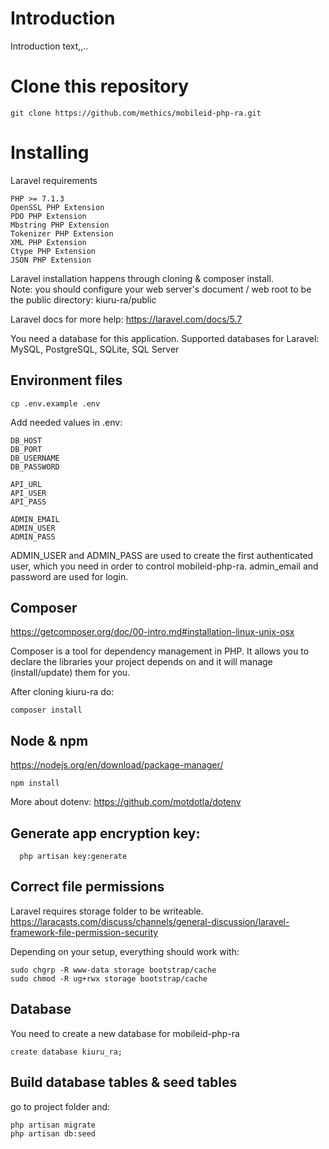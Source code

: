 # Introduction

Introduction text,,..

# Clone this repository

    git clone https://github.com/methics/mobileid-php-ra.git


# Installing

Laravel requirements

    PHP >= 7.1.3
    OpenSSL PHP Extension
    PDO PHP Extension
    Mbstring PHP Extension
    Tokenizer PHP Extension
    XML PHP Extension
    Ctype PHP Extension
    JSON PHP Extension
    
Laravel installation happens through cloning & composer install.    
Note: you should configure your web server's document 
/ web root to be the public directory: kiuru-ra/public
    
Laravel docs for more help: https://laravel.com/docs/5.7

You need a database for this application. Supported databases for Laravel: MySQL, PostgreSQL, SQLite, SQL Server

## Environment files

    cp .env.example .env
    

Add needed values in .env:

    DB_HOST
    DB_PORT
    DB_USERNAME
    DB_PASSWORD
    
    API_URL
    API_USER
    API_PASS     
    
    ADMIN_EMAIL
    ADMIN_USER
    ADMIN_PASS


    
ADMIN_USER and ADMIN_PASS are used to create the first authenticated user, which you need
in order to control mobileid-php-ra. admin_email and password are used for login.

## Composer

https://getcomposer.org/doc/00-intro.md#installation-linux-unix-osx

Composer is a tool for dependency management in PHP. 
It allows you to declare the libraries your project depends 
on and it will manage (install/update) them for you.

After cloning kiuru-ra do:
    
    composer install
    

## Node & npm
https://nodejs.org/en/download/package-manager/

    npm install
    

    
More about dotenv: https://github.com/motdotla/dotenv

## Generate app encryption key:
  
      php artisan key:generate    

## Correct file permissions
Laravel requires storage folder to be writeable. 
https://laracasts.com/discuss/channels/general-discussion/laravel-framework-file-permission-security

Depending on your setup, everything should work with:

    sudo chgrp -R www-data storage bootstrap/cache
    sudo chmod -R ug+rwx storage bootstrap/cache

## Database
You need to create a new database for mobileid-php-ra

    create database kiuru_ra;

## Build database tables & seed tables
go to project folder and:

    php artisan migrate
    php artisan db:seed
    
    
    